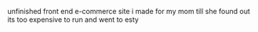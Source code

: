 unfinished front end e-commerce site i made for my mom till she found out its too expensive to run and went to esty
